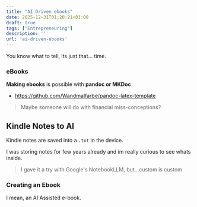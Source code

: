 ```yaml
---
title: "AI Driven ebooks"
date: 2025-12-31T01:20:21+01:00
draft: true
tags: ["Entrepreneuring"]
description: ''
url: 'ai-driven-ebooks'
---
```


You know what to tell, its just that... time.

### eBooks

**Making ebooks** is possible with **pandoc or MKDoc**

* https://github.com/Wandmalfarbe/pandoc-latex-template

> Maybe someone will do with financial miss-conceptions?

## Kindle Notes to AI

Kindle notes are saved into a `.txt` in the device.

I was storing notes for few years already and im really curious to see whats inside.

> I gave it a try with Google's NotebookLLM, but...custom is custom

### Creating an Ebook

I mean, an AI Assisted e-book.